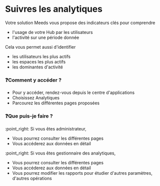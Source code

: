 # Suivres les analytiques

Votre solution Meeds vous propose des indicateurs clés pour comprendre

* l'usage de votre Hub par les utilisateurs
* l'activité sur une période donnée

Cela vous permet aussi d'identifier

* les utilisateurs les plus actifs
* les espaces les plus actifs
* les dominantes d'activité

### :question:Comment y accéder ?

* Pour y accéder, rendez-vous depuis le centre d'applications&#x20;
* Choisissez Analytiques
* Parcourez les différentes pages proposées

### :question:Que puis-je faire ?

:point\_right: Si vous êtes administrateur,&#x20;

* Vous pourrez consulter les différentes pages
* Vous accéderez aux données en détail

:point\_right: Si vous êtes gestionnaire des analytiques,&#x20;

* Vous pourrez consulter les différentes pages
* Vous accéderez aux données en détail
* Vous pourrez modifier les rapports pour étudier d'autres paramètres, d'autres opérations
